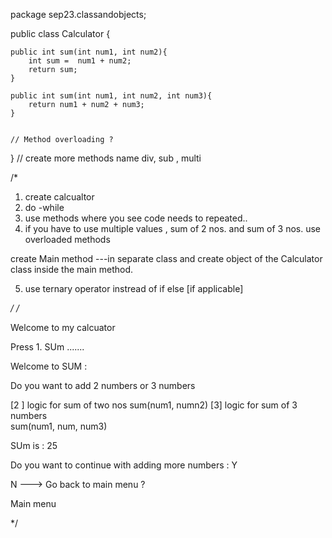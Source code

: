 package sep23.classandobjects;

public class Calculator {

    public int sum(int num1, int num2){
        int sum =  num1 + num2;
        return sum;
    }

    public int sum(int num1, int num2, int num3){
        return num1 + num2 + num3;
    }


    // Method overloading ?

}
// create more methods name div, sub , multi

/*

1.  create calcualtor
2. do -while
3. use methods where you see code needs to repeated..
4. if you have to use multiple values ,
   sum of 2 nos. and sum of 3 nos.
   use overloaded methods

create Main method ---in separate class and create object of the
Calculator class inside the main method.

5. use ternary operator instread of if else [if applicable]






*/
/*

Welcome to my calcuator

Press 1. SUm
.......

Welcome to SUM :

Do you want to add 2 numbers or 3 numbers

[2 ]
logic for sum of two nos
sum(num1, numn2)
[3]
logic for sum of 3 numbers   
sum(num1, num, num3)

SUm is : 25

Do you want to continue with adding more numbers : Y

N --->
Go back to main menu ?

Main menu












*/
